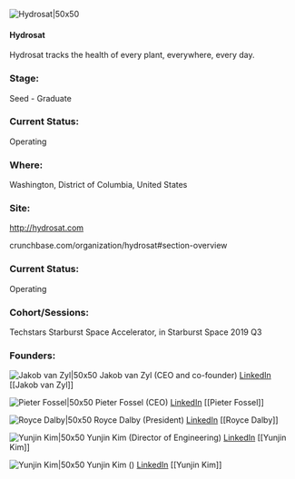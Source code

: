

![Hydrosat|50x50](https://apimg.techstars.com/connect/images/image_files/5da6619ba36c1119fe000014/original/hydrosat-logo-pos-cmyk-full-color-1200pxx1200px.jpg)

#### Hydrosat
Hydrosat tracks the health of every plant, everywhere, every day.

### Stage: 
Seed - Graduate 

### Current Status: 
Operating

### Where:
Washington, District of Columbia, United States

### Site:
http://hydrosat.com



crunchbase.com/organization/hydrosat#section-overview

### Current Status: 
Operating

### Cohort/Sessions: 
Techstars Starburst Space Accelerator, in Starburst Space 2019 Q3

### Founders: 

![Jakob van Zyl|50x50](https://apimg.techstars.com/connect/images/image_files/5d1a4d7f34a60d202d000116/original/DR_JAKOB_VAN_ZYL_022-SMALL.jpg) Jakob van Zyl (CEO and co-founder) [LinkedIn](https://) [[Jakob van Zyl]]

![Pieter Fossel|50x50](https://apimg.techstars.com/connect/images/image_files/5d2cc8f0a36c117dd8000132/original/FullSizeRender.jpg) Pieter Fossel (CEO) [LinkedIn](https://linkedin.com/in/pieter-fossel-6277ab35) [[Pieter Fossel]]

![Royce Dalby|50x50](https://apimg.techstars.com/connect/images/image_files/5d240ecf34a60d13b300003a/original/IMG_1168.jpg) Royce Dalby (President) [LinkedIn](https://linkedin.com/in/royce-dalby-91a13427) [[Royce Dalby]]

![Yunjin Kim|50x50](https://apimg.techstars.com/connect/images/image_files/5d38ed2234a60d13b30004af/original/Yun_Jin_Picture.jpg) Yunjin Kim (Director of Engineering) [LinkedIn](https://linkedin.com/in/yunjin-kim-27828b9) [[Yunjin Kim]]

![Yunjin Kim|50x50]() Yunjin Kim () [LinkedIn](https://) [[Yunjin Kim]]


